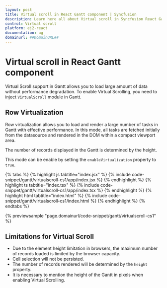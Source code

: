 ```yaml
---
layout: post
title: Virtual scroll in React Gantt component | Syncfusion
description: Learn here all about Virtual scroll in Syncfusion React Gantt component of Syncfusion Essential JS 2 and more.
control: Virtual scroll 
platform: ej2-react
documentation: ug
domainurl: ##DomainURL##
---
```


# Virtual scroll in React Gantt component

Virtual Scroll support in Gantt allows you to load large amount of data without performance degradation. To enable Virtual Scrolling, you need to inject `VirtualScroll` module in Gantt.

## Row Virtualization

Row virtualization allows you to load and render a large number of tasks in Gantt with effective performance. In this mode, all tasks are fetched initially from the datasource and rendered in the DOM within a compact viewport area.

The number of records displayed in the Gantt is determined by the height.

This mode can be enable by setting the `enableVirtualization` property to `true`.

{% tabs %}
{% highlight js tabtitle="index.jsx" %}
{% include code-snippet/gantt/virtualscroll-cs1/app/index.jsx %}
{% endhighlight %}
{% highlight ts tabtitle="index.tsx" %}
{% include code-snippet/gantt/virtualscroll-cs1/app/index.tsx %}
{% endhighlight %}
{% highlight html tabtitle="index.html" %}
{% include code-snippet/gantt/virtualscroll-cs1/index.html %}
{% endhighlight %}
{% endtabs %}
        
{% previewsample "page.domainurl/code-snippet/gantt/virtualscroll-cs1" %}

## Limitations for Virtual Scroll

* Due to the element height limitation in browsers, the maximum number of records loaded is limited by the browser capacity.
* Cell selection will not be persisted.
* The number of records rendered will be determined by the `height` property.
* It is necessary to mention the height of the Gantt in pixels when enabling Virtual Scrolling.
